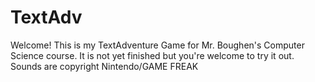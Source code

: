 # TextAdv
Welcome! This is my TextAdventure Game for Mr. Boughen's Computer Science course. 
It is not yet finished but you're welcome to try it out. Sounds are copyright Nintendo/GAME FREAK
